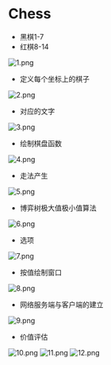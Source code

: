 # Chess

- 黑棋1-7
- 红棋8-14

![1.png](1.png)

- 定义每个坐标上的棋子


![2.png](2.png)

- 对应的文字

![3.png](3.png)


- 绘制棋盘函数

![4.png](4.png)

- 走法产生

![5.png](5.png)

- 博弈树极大值极小值算法

![6.png](6.png)

- 选项

![7.png](7.png)

- 按值绘制窗口

![8.png](8.png)

- 网络服务端与客户端的建立

![9.png](9.png)

- 价值评估

![10.png](10.png)
![11.png](11.png)
![12.png](12.png)
